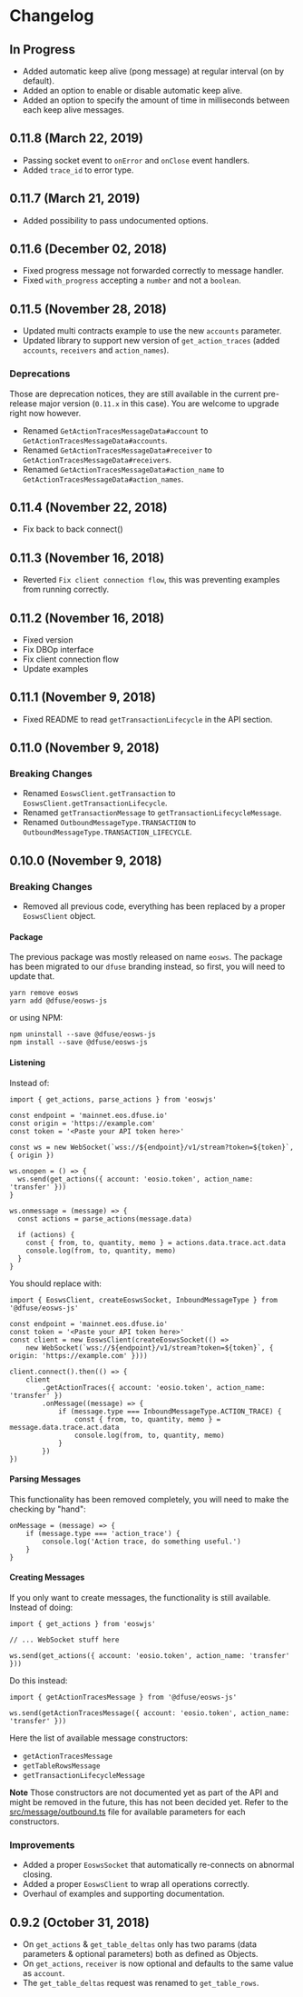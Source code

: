 # Changelog

## In Progress

- Added automatic keep alive (pong message) at regular interval (on by default).
- Added an option to enable or disable automatic keep alive.
- Added an option to specify the amount of time in milliseconds between each keep alive messages.

## 0.11.8 (March 22, 2019)

- Passing socket event to `onError` and `onClose` event handlers.
- Added `trace_id` to error type.

## 0.11.7 (March 21, 2019)

- Added possibility to pass undocumented options.

## 0.11.6 (December 02, 2018)

- Fixed progress message not forwarded correctly to message handler.
- Fixed `with_progress` accepting a `number` and not a `boolean`.

## 0.11.5 (November 28, 2018)

- Updated multi contracts example to use the new `accounts` parameter.
- Updated library to support new version of `get_action_traces` (added `accounts`, `receivers` and `action_names`).

### Deprecations

Those are deprecation notices, they are still available in the current pre-release major version
(`0.11.x` in this case). You are welcome to upgrade right now however.

- Renamed `GetActionTracesMessageData#account` to `GetActionTracesMessageData#accounts`.
- Renamed `GetActionTracesMessageData#receiver` to `GetActionTracesMessageData#receivers`.
- Renamed `GetActionTracesMessageData#action_name` to `GetActionTracesMessageData#action_names`.

## 0.11.4 (November 22, 2018)

- Fix back to back connect()

## 0.11.3 (November 16, 2018)

- Reverted `Fix client connection flow`, this was preventing examples from running correctly.

## 0.11.2 (November 16, 2018)

- Fixed version
- Fix DBOp interface
- Fix client connection flow
- Update examples

## 0.11.1 (November 9, 2018)

- Fixed README to read `getTransactionLifecycle` in the API section.

## 0.11.0 (November 9, 2018)

### Breaking Changes

- Renamed `EoswsClient.getTransaction` to `EoswsClient.getTransactionLifecycle`.
- Renamed `getTransactionMessage` to `getTransactionLifecycleMessage`.
- Renamed `OutboundMessageType.TRANSACTION` to `OutboundMessageType.TRANSACTION_LIFECYCLE`.

## 0.10.0 (November 9, 2018)

### Breaking Changes

- Removed all previous code, everything has been replaced by a proper `EoswsClient` object.

#### Package

The previous package was mostly released on name `eosws`. The package has been migrated to
our `dfuse` branding instead, so first, you will need to update that.

    yarn remove eosws
    yarn add @dfuse/eosws-js

or using NPM:

    npm uninstall --save @dfuse/eosws-js
    npm install --save @dfuse/eosws-js

#### Listening

Instead of:

    import { get_actions, parse_actions } from 'eoswjs'

    const endpoint = 'mainnet.eos.dfuse.io'
    const origin = 'https://example.com'
    const token = '<Paste your API token here>'

    const ws = new WebSocket(`wss://${endpoint}/v1/stream?token=${token}`, { origin })

    ws.onopen = () => {
      ws.send(get_actions({ account: 'eosio.token', action_name: 'transfer' }))
    }

    ws.onmessage = (message) => {
      const actions = parse_actions(message.data)

      if (actions) {
        const { from, to, quantity, memo } = actions.data.trace.act.data
        console.log(from, to, quantity, memo)
      }
    }

You should replace with:

    import { EoswsClient, createEoswsSocket, InboundMessageType } from '@dfuse/eosws-js'

    const endpoint = 'mainnet.eos.dfuse.io'
    const token = '<Paste your API token here>'
    const client = new EoswsClient(createEoswsSocket(() =>
        new WebSocket(`wss://${endpoint}/v1/stream?token=${token}`, { origin: 'https://example.com' })))

    client.connect().then(() => {
        client
            .getActionTraces({ account: 'eosio.token', action_name: 'transfer' })
            .onMessage((message) => {
                if (message.type === InboundMessageType.ACTION_TRACE) {
                    const { from, to, quantity, memo } = message.data.trace.act.data
                    console.log(from, to, quantity, memo)
                }
            })
    })

#### Parsing Messages

This functionality has been removed completely, you will need to make the checking by "hand":

    onMessage = (message) => {
        if (message.type === 'action_trace') {
            console.log('Action trace, do something useful.')
        }
    }

#### Creating Messages

If you only want to create messages, the functionality is still available. Instead of doing:

    import { get_actions } from 'eoswjs'

    // ... WebSocket stuff here

    ws.send(get_actions({ account: 'eosio.token', action_name: 'transfer' }))

Do this instead:

    import { getActionTracesMessage } from '@dfuse/eosws-js'

    ws.send(getActionTracesMessage({ account: 'eosio.token', action_name: 'transfer' }))

Here the list of available message constructors:

- `getActionTracesMessage`
- `getTableRowsMessage`
- `getTransactionLifecycleMessage`

**Note** Those constructors are not documented yet as part of the API and might be removed
in the future, this has not been decided yet. Refer to the [src/message/outbound.ts](./src/message/outbound.ts)
file for available parameters for each constructors.

### Improvements

- Added a proper `EoswsSocket` that automatically re-connects on abnormal closing.
- Added a proper `EoswsClient` to wrap all operations correctly.
- Overhaul of examples and supporting documentation.

## 0.9.2 (October 31, 2018)

- On `get_actions` & `get_table_deltas` only has two params (data parameters & optional parameters) both as defined as Objects.
- On `get_actions`, `receiver` is now optional and defaults to the same value as `account`.
- The `get_table_deltas` request was renamed to `get_table_rows`.
